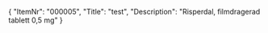 {
  "ItemNr": "000005",
  "Title": "test",
  "Description": "Risperdal, filmdragerad tablett 0,5 mg"
}